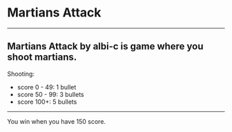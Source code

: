 # Martians Attack
---
Martians Attack by albi-c is game where you shoot martians.
---
Shooting:
  + score 0 - 49: 1 bullet
  + score 50 - 99: 3 bullets
  + score 100+: 5 bullets
---
You win when you have 150 score.
